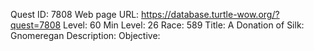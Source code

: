 Quest ID: 7808
Web page URL: https://database.turtle-wow.org/?quest=7808
Level: 60
Min Level: 26
Race: 589
Title: A Donation of Silk: Gnomeregan
Description: 
Objective: 
